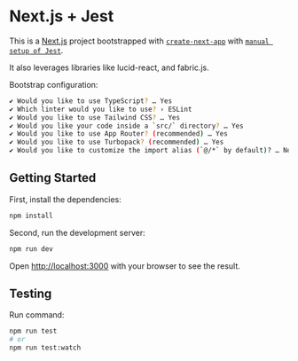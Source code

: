 # Next.js + Jest

This is a [Next.js](https://nextjs.org) project bootstrapped with [`create-next-app`](https://nextjs.org/docs/app/api-reference/cli/create-next-app) with [`manual setup of Jest`](https://nextjs.org/docs/app/guides/testing/jest).

It also leverages libraries like lucid-react, and fabric.js.

Bootstrap configuration:
```bash
✔ Would you like to use TypeScript? … Yes
✔ Which linter would you like to use? › ESLint
✔ Would you like to use Tailwind CSS? … Yes
✔ Would you like your code inside a `src/` directory? … Yes
✔ Would you like to use App Router? (recommended) … Yes
✔ Would you like to use Turbopack? (recommended) … Yes
✔ Would you like to customize the import alias (`@/*` by default)? … No
```

## Getting Started

First, install the dependencies:
```bash
npm install
```

Second, run the development server:

```bash
npm run dev
```

Open [http://localhost:3000](http://localhost:3000) with your browser to see the result.

## Testing

Run command:

```bash
npm run test
# or
npm run test:watch
```
